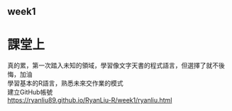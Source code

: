 ## week1<br />
# 課堂上<br />
真的累，第一次踏入未知的領域，學習像文字天書的程式語言，但選擇了就不後悔，加油<br />
學習基本的R語言，熟悉未來交作業的模式<br />
建立GitHub帳號<br />
https://ryanliu89.github.io/RyanLiu-R/week1/ryanliu.html
